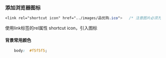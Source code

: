 ### 添加浏览器图标

```css
<link rel="shortcut icon" href="../images/品优购.ico">   /* 注意图片必须为.ico格式 */
```

   使用link标签的rel属性 shortcut icon，引入图标



#### 背景常用颜色

```css
    body:  #f5f5f5;
```



